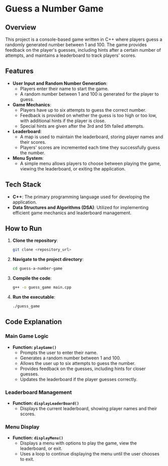 # Guess a Number Game

## Overview
This project is a console-based game written in C++ where players guess a randomly generated number between 1 and 100. The game provides feedback on the player's guesses, including hints after a certain number of attempts, and maintains a leaderboard to track players' scores.

## Features
- **User Input and Random Number Generation**: 
  - Players enter their name to start the game.
  - A random number between 1 and 100 is generated for the player to guess.
- **Game Mechanics**:
  - Players have up to six attempts to guess the correct number.
  - Feedback is provided on whether the guess is too high or too low, with additional hints if the player is close.
  - Special hints are given after the 3rd and 5th failed attempts.
- **Leaderboard**:
  - A map is used to maintain the leaderboard, storing player names and their scores.
  - Players' scores are incremented each time they successfully guess the number.
- **Menu System**:
  - A simple menu allows players to choose between playing the game, viewing the leaderboard, or exiting the application.

## Tech Stack
- **C++**: The primary programming language used for developing the application.
- **Data Structures and Algorithms (DSA)**: Utilized for implementing efficient game mechanics and leaderboard management.

## How to Run
1. **Clone the repository**:
    ```bash
    git clone <repository_url>
    ```
2. **Navigate to the project directory**:
    ```bash
    cd guess-a-number-game
    ```
3. **Compile the code**:
    ```bash
    g++ -o guess_game main.cpp
    ```
4. **Run the executable**:
    ```bash
    ./guess_game
    ```

## Code Explanation
### Main Game Logic
- **Function: `playGame()`**
    - Prompts the user to enter their name.
    - Generates a random number between 1 and 100.
    - Allows the user up to six attempts to guess the number.
    - Provides feedback on the guesses, including hints for closer guesses.
    - Updates the leaderboard if the player guesses correctly.

### Leaderboard Management
- **Function: `displayLeaderBoard()`**
    - Displays the current leaderboard, showing player names and their scores.

### Menu Display
- **Function: `displayMenu()`**
    - Displays a menu with options to play the game, view the leaderboard, or exit.
    - Uses a loop to continue displaying the menu until the user chooses to exit.
